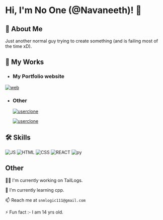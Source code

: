 
# Hi, I'm No One (@Navaneeth)! 👋

## 🚀 About Me
Just another normal guy trying to create something (and is failing most of the time xD).

## 🔗 My Works
- ### My Portfolio website
[![web](https://cdn.discordapp.com/attachments/912182674418982985/964544643284996096/unknown.png)](snm-logic-official.web.app)


- ### Other
    [![userclone](https://img.shields.io/badge/App-UberEats%20Clone-green)](https://expo.dev/@goldenarrows/UberEatsClone)

    [![userclone](https://img.shields.io/badge/App-Instagram%20Clone-light)](https://expo.dev/@goldenarrows/instagramclone)


## 🛠 Skills
![JS](https://img.shields.io/badge/-JavaScript%20-yellow)
![HTML](https://img.shields.io/badge/-HTML%20-red)
![CSS](https://img.shields.io/badge/-CSS%20-blue)
![REACT](https://img.shields.io/badge/-REACT%20-darkblue)
![py](https://img.shields.io/badge/-Python%20-orange)

## Other
👩‍💻 I'm currently working on TailLogs.

🧠 I'm currently learning cpp.

📫 Reach me at `snmlogic111@gmail.com`

⚡️ Fun fact :- I am 14 yrs old.
